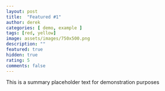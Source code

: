 ```yaml
---
layout: post
title:  "Featured #1"
author: derek
categories: [ demo, example ]
tags: [red, yellow]
image: assets/images/750x500.png
description: ""
featured: true
hidden: true
rating: 5
comments: false
---
```


This is a summary placeholder text for demonstration purposes
